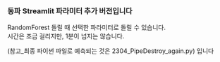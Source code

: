 ### 동파 Streamlit 파라미터 추가 버전입니다
RandomForest 돌릴 때 선택한 파라미터로 돌릴 수 있습니다.   
시간은 조금 걸리지만, 1분이 넘지는 않습니다.   


(참고_최종 파이썬 파일로 예측되는 것은 2304_PipeDestroy_again.py) 입니다  

